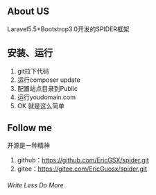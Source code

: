 ## About US
Laravel5.5+Bootstrop3.0开发的SPIDER框架
## 安装、运行
1. git拉下代码
2. 运行composer update
3. 配置站点目录到Public
4. 运行youdomain.com
5. OK 就是这么简单
## Follow me
开源是一种精神
1. github：https://github.com/EricGSX/spider.git
2. gitee：https://gitee.com/EricGuosx/spider.git
###### Write Less Do More

